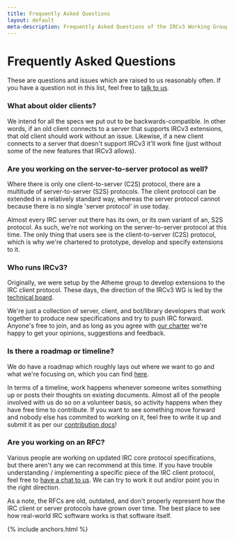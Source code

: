 ```yaml
---
title: Frequently Asked Questions
layout: default
meta-description: Frequently Asked Questions of the IRCv3 Working Group.
---
```

# Frequently Asked Questions

These are questions and issues which are raised to us reasonably often. If you have a question not in this list, feel free to [talk to us]({{site.baseurl}}/contact.html).

### What about older clients?

We intend for all the specs we put out to be backwards-compatible. In other words, if an old client connects to a server that supports IRCv3 extensions, that old client should work without an issue. Likewise, if a new client connects to a server that doesn't support IRCv3 it'll work fine (just without some of the new features that IRCv3 allows).

### Are you working on the server-to-server protocol as well?

Where there is only one client-to-server (C2S) protocol, there are a multitude of server-to-server (S2S) protocols. The client protocol can be extended in a relatively standard way, whereas the server protocol cannot because there is no single 'server protocol' in use today.

Almost every IRC server out there has its own, or its own variant of an, S2S protocol. As such, we're not working on the server-to-server protocol at this time. The only thing that users see is the client-to-server (C2S) protocol, which is why we're chartered to prototype, develop and specify extensions to it.

### Who runs IRCv3?

Originally, we were setup by the Atheme group to develop extensions to the IRC client protocol. These days, the direction of the IRCv3 WG is led by the [technical board]({{site.baseurl}}/charter.html).

We're just a collection of server, client, and bot/library developers that work together to produce new specifications and try to push IRC forward. Anyone's free to join, and as long as you agree with [our charter](/charter.html) we're happy to get your opinions, suggestions and feedback.

### Is there a roadmap or timeline?

We do have a roadmap which roughly lays out where we want to go and what we're focusing on, which you can find [here](https://github.com/ircv3/ircv3-specifications/milestone/4).

In terms of a timeline, work happens whenever someone writes something up or posts their thoughts on existing documents. Almost all of the people involved with us do so on a volunteer basis, so activity happens when they have free time to contribute. If you want to see something move forward and nobody else has commited to working on it, feel free to write it up and submit it as per our [contribution docs](https://github.com/ircv3/ircv3-specifications/blob/master/CONTRIBUTING.md)!

### Are you working on an RFC?

Various people are working on updated IRC core protocol specifications, but there aren't any we can recommend at this time. If you have trouble understanding / implementing a specific piece of the IRC client protocol, feel free to [have a chat to us]({{site.baseurl}}/contact.html). We can try to work it out and/or point you in the right direction.

As a note, the RFCs are old, outdated, and don't properly represent how the IRC client or server protocols have grown over time. The best place to see how real-world IRC software works is that software itself.

{% include anchors.html %}
